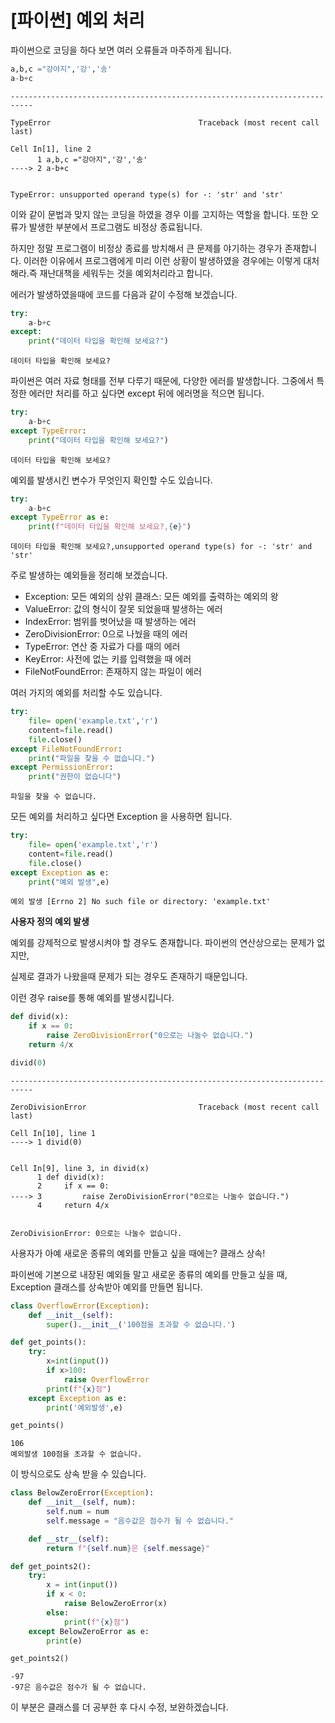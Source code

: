 # [파이썬] 예외 처리

파이썬으로 코딩을 하다 보면 여러 오류들과 마주하게 됩니다.


```python
a,b,c ="강아지",'강','송'
a-b+c
```


    ---------------------------------------------------------------------------

    TypeError                                 Traceback (most recent call last)

    Cell In[1], line 2
          1 a,b,c ="강아지",'강','송'
    ----> 2 a-b+c
    

    TypeError: unsupported operand type(s) for -: 'str' and 'str'


이와 같이 문법과 맞지 않는 코딩을 하였을 경우 이를 고지하는 역할을 합니다. 또한 오류가 발생한 부분에서 프로그램도 비정상 종료됩니다.

하지만 정말 프로그램이 비정상 종료를 방치해서 큰 문제를 야기하는 경우가 존재합니다. 이러한 이유에서 프로그램에게 미리 이런 상황이 발생하였을 경우에는 이렇게 대처해라.즉 재난대책을 세워두는 것을 예외처리라고 합니다.

에러가 발생하였을때에 코드를 다음과 같이 수정해 보겠습니다.


```python
try:
    a-b+c
except:
    print("데이터 타입을 확인해 보세요?")
```

    데이터 타입을 확인해 보세요?
    

파이썬은 여러 자료 형태를 전부 다루기 때문에, 다양한 에러를 발생합니다. 그중에서 특정한 에러만 처리를 하고 싶다면 except 뒤에 에러명을 적으면 됩니다.


```python
try:
    a-b+c
except TypeError:
    print("데이터 타입을 확인해 보세요?")
```

    데이터 타입을 확인해 보세요?
    

예외를 발생시킨 변수가 무엇인지 확인할 수도 있습니다.


```python
try:
    a-b+c
except TypeError as e:
    print(f"데이터 타입을 확인해 보세요?,{e}")
```

    데이터 타입을 확인해 보세요?,unsupported operand type(s) for -: 'str' and 'str'
    

주로 발생하는 예외들을 정리해 보겠습니다.
- Exception: 모든 예외의 상위 클래스: 모든 예외를 출력하는 예외의 왕
- ValueError: 값의 형식이 잘못 되었을때 발생하는 에러
- IndexError: 범위를 벗어났을 때 발생하는 에러
- ZeroDivisionError: 0으로 나눴을 때의 에러
- TypeError: 연산 중 자료가 다를 때의 에러
- KeyError: 사전에 없는 키를 입력했을 때 에러
- FileNotFoundError: 존재하지 않는 파일이 에러

여러 가지의 예외를 처리할 수도 있습니다.


```python
try:
    file= open('example.txt','r')
    content=file.read()
    file.close()
except FileNotFoundError:
    print("파일을 찾을 수 없습니다.")
except PermissionError:
    print("권한이 없습니다")
```

    파일을 찾을 수 없습니다.
    

모든 예외를 처리하고 싶다면 Exception 을 사용하면 됩니다.


```python
try:
    file= open('example.txt','r')
    content=file.read()
    file.close()
except Exception as e:
    print("예외 발생",e)
```

    예외 발생 [Errno 2] No such file or directory: 'example.txt'
    

**사용자 정의 예외 발생**

예외를 강제적으로 발생시켜야 할 경우도 존재합니다. 파이썬의 연산상으로는 문제가 없지만,

실제로 결과가 나왔을때 문제가 되는 경우도 존재하기 때문입니다.

이런 경우 raise를 통해 예외를 발생시킵니다.


```python
def divid(x):
    if x == 0:
        raise ZeroDivisionError("0으로는 나눌수 없습니다.")
    return 4/x
```


```python
divid(0)
```


    ---------------------------------------------------------------------------

    ZeroDivisionError                         Traceback (most recent call last)

    Cell In[10], line 1
    ----> 1 divid(0)
    

    Cell In[9], line 3, in divid(x)
          1 def divid(x):
          2     if x == 0:
    ----> 3         raise ZeroDivisionError("0으로는 나눌수 없습니다.")
          4     return 4/x
    

    ZeroDivisionError: 0으로는 나눌수 없습니다.


사용자가 아예 새로운 종류의 예외를 만들고 싶을 때에는? 클래스 상속!

파이썬에 기본으로 내장된 예외들 말고 새로운 종류의 예외를 만들고 싶을 때, Exception 클래스를 상속받아 예외를 만들면 됩니다.


```python
class OverflowError(Exception):
    def __init__(self):
        super().__init__('100점을 초과할 수 없습니다.')

def get_points():
    try:
        x=int(input())
        if x>100:
            raise OverflowError
        print(f"{x}점")
    except Exception as e:
        print('예외발생',e)

get_points()
```

    106
    예외발생 100점을 초과할 수 없습니다.
    

이 방식으로도 상속 받을 수 있습니다.


```python
class BelowZeroError(Exception):
    def __init__(self, num):
        self.num = num
        self.message = "음수값은 점수가 될 수 없습니다."

    def __str__(self):
        return f"{self.num}은 {self.message}"

def get_points2():
    try:
        x = int(input())
        if x < 0:
            raise BelowZeroError(x)
        else:
            print(f"{x}점")
    except BelowZeroError as e:
        print(e)

get_points2()

```

    -97
    -97은 음수값은 점수가 될 수 없습니다.
    

이 부분은 클래스를 더 공부한 후 다시 수정, 보완하겠습니다.


```python

```
